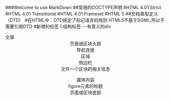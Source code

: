 ###Welcome to use MarkDown
##常用的DOCTYPE声明
#HTML 4.01 Strict
#HTML 4.01 Transitional
#HTML 4.01 Frameset
#HTML 5 <!DOCTYPE html>
##文档类型定义（DTD）
#在HTML中：DTD规定了标记语言的规则
	HTML5不基于SGML,所以不需要引用DTD
#新增的标签
	1.结构标签---有意义的div
		<article>文章
		<header>页面或区块头部
		<nav>导航连接
		<section>区域
		<aside>侧边栏
		<hgroup>文件一个区块的相关信息
		<figure>媒体内容
		<figcaption>figure元素的标题
		<footer>页面或区块底部
		<dialog>对话框（会话框）
		补充：
		header/section/aside/article/footer自己不嵌套自己
		header/section/footer > aside/article/figure/hgroup/nav > div/figcaption
	
	2.多媒体标签
		<video> 视频
		<audio> 音频
		<source>媒体资源
		<canvas>图片
		<embed>定义外部的可交互的内容或插件，比如flash
		
	3.Web应用标签
		状态标签
		<meter> 状态标签（气压、气温）
		<meter value="val" min="" max="" low="" high="" optimum=""></meter>
		<progress> 状态标签（安装、加载）
		<progress value="30" max="100"></progess>
		
		列表标签
		<datalist>为input标记定义一个下拉列表，配合option
		<details> 标记一个元素的详细内容，配合summary
		
		Menu
		<menu>     命令列表
		<menuitem> menu命令列表标签
		<command>  menu标记定义一个命令按钮
		
	4.其他标签
		<ruby>定义注释或音标
		<rt>  定义对ruby的注释内容文本
		<rp>  告诉那些不支持ruby元素的浏览器如何去显示
		<p>我们来<ruby>夼<rp>(</rp><rt>Kuang</rt><rp>)</rp></ruby>一个话题。</p>
		
		<mark>  定义有标记的文本（黄色选中状态）
		<output>定义一些输出类型
		
		<keygen>定义表单里一个生成的键值（加密信息传送）
		<time>  定义日期/时间
#删除的标签
	1.纯表现的元素
		Basefont,big,center,font,s,strike,tt,u
	2.对可用性产生负面影响的元素
		frame,frameset,noframes
	3.产生混淆的元素
		acronym,applet,isindex,dir
#重定义标签
	<b>  表示内联文本，通常是粗体
	<i>  代表内联文本，通常是斜体
	<dd> 可以同details和figure,dialog一同使用，定义包含文本
	<dt> 可以同details和figure,dialog一同使用，汇总细节
	<hr> 表示主题结束，而不是水平线，虽然显示相同
	<menu>   重新定义用户界面的菜单
	<small>  小字体，如打印注释或者条款
	<strong> 表示重要性